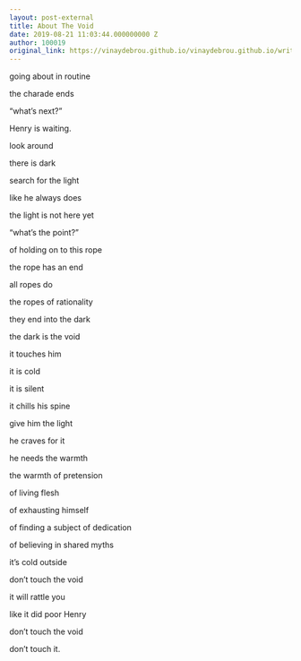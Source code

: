 ```yaml
---
layout: post-external
title: About The Void
date: 2019-08-21 11:03:44.000000000 Z
author: 100019
original_link: https://vinaydebrou.github.io/vinaydebrou.github.io/writing/poem/2019/08/21/about-the-void.html
---
```


going about in routine

the charade ends

“what’s next?”

Henry is waiting.

look around

there is dark

search for the light

like he always does

the light is not here yet

“what’s the point?”

of holding on to this rope

the rope has an end

all ropes do

the ropes of rationality

they end into the dark

the dark is the void

it touches him

it is cold

it is silent

it chills his spine

give him the light

he craves for it

he needs the warmth

the warmth of pretension

of living flesh

of exhausting himself

of finding a subject of dedication

of believing in shared myths

it’s cold outside

don’t touch the void

it will rattle you

like it did poor Henry

don’t touch the void

don’t touch it.

